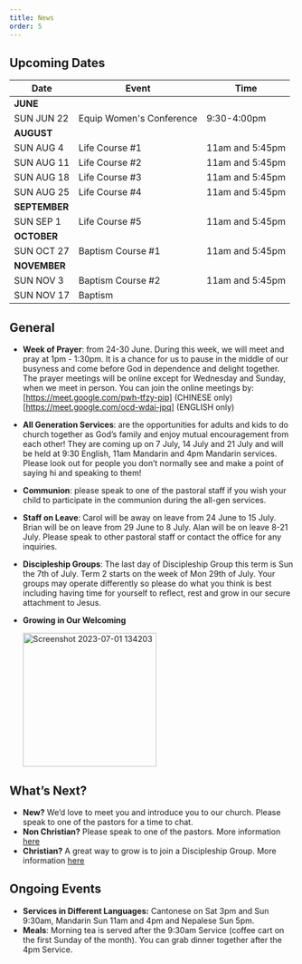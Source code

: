 ```yaml
---
title: News
order: 5
---
```


## Upcoming Dates

| Date | Event | Time |
| ----- | ----- | ----- |
| **JUNE** | 
| SUN JUN 22 | Equip Women's Conference | 9:30-4:00pm |
| **AUGUST** | 
| SUN AUG 4 | Life Course #1 | 11am and 5:45pm |
| SUN AUG 11 | Life Course #2 | 11am and 5:45pm |
| SUN AUG 18 | Life Course #3 | 11am and 5:45pm |
| SUN AUG 25 | Life Course #4 | 11am and 5:45pm |
| **SEPTEMBER** | 
| SUN SEP 1 | Life Course #5 | 11am and 5:45pm |
| **OCTOBER** | 
| SUN OCT 27 | Baptism Course #1 | 11am and 5:45pm |
| **NOVEMBER** | 
| SUN NOV 3 | Baptism Course #2 | 11am and 5:45pm |
| SUN NOV 17 | Baptism |  |




## General
- **Week of Prayer**: from 24-30 June. During this week, we will meet and pray at 1pm - 1:30pm. It is a chance for us to pause in the middle of our busyness and come before God in dependence and delight together. The prayer meetings will be online except for Wednesday and Sunday, when we meet in person. You can join the online meetings by:
[https://meet.google.com/pwh-tfzy-pip] (CHINESE only)
[https://meet.google.com/ocd-wdai-jpq] (ENGLISH only)
- **All Generation Services**: are the opportunities for adults and kids to do church together as God’s family and enjoy mutual encouragement from each other! They are coming up on 7 July, 14 July and 21 July and will be held at 9:30 English, 11am Mandarin and 4pm Mandarin services. Please look out for people you don’t normally see and make a point of saying hi and speaking to them!
- **Communion**: please speak to one of the pastoral staff if you wish your child to participate in the communion during the all-gen services. 
- **Staff on Leave**: Carol will be away on leave from 24 June to 15 July. Brian will be on leave from 29 June to 8 July.  Alan will be on leave 8-21 July. Please speak to other pastoral staff or contact the office for any inquiries. 
- **Discipleship Groups**: The last day of Discipleship Group this term is Sun the 7th of July. Term 2 starts on the week of Mon 29th of July. Your groups may operate differently so please do what you think is best including having time for yourself to reflect, rest and grow in our secure attachment to Jesus. 

- **Growing in Our Welcoming**

  <img width="236" alt="Screenshot 2023-07-01 134203" src="https://github.com/stgeorgeshurstville/bulletin/assets/119166299/b540ac1c-0ba4-481e-90a5-5464939f7e4c">


## What’s Next?
- **New?** We’d love to meet you and introduce you to our church. Please speak to one of the pastors for a time to chat. 
- **Non Christian?** Please speak to one of the pastors. More information [here](https://stgeorgeshurstville.org.au/lets-talk-about-christianity)
- **Christian?** A great way to grow is to join a Discipleship Group. More information [here](https://stgeorgeshurstville.org.au/discipleship-groups)

## Ongoing Events
- **Services in Different Languages:** Cantonese on Sat 3pm and Sun 9:30am, Mandarin Sun 11am and 4pm and Nepalese Sun 5pm. 
- **Meals**: Morning tea is served after the 9:30am Service (coffee cart on the first Sunday of the month). You can grab dinner together after the 4pm Service.

